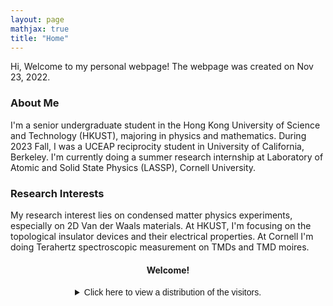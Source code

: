 ```yaml
---
layout: page
mathjax: true
title: "Home"
---
```


Hi, Welcome to my personal webpage! The webpage was created on Nov 23, 2022.

### About Me
I'm a senior undergraduate student in the Hong Kong University of Science and Technology (HKUST), majoring in physics and mathematics. During 2023 Fall, I was a UCEAP reciprocity student in University of California, Berkeley. I'm currently doing a summer research internship at Laboratory of Atomic and Solid State Physics (LASSP), Cornell University.

### Research Interests
My research interest lies on condensed matter physics experiments, especially on 2D Van der Waals materials. At HKUST, I'm focusing on the topological insulator devices and their electrical properties. At Cornell I'm doing Terahertz spectroscopic measurement on TMDs and TMD moires.


#### <center>Welcome!</center>
<center><details><summary><font face = Helvetica>Click here to view a distribution of the visitors.</font></summary>
<script type='text/javascript' id='clustrmaps' src='//cdn.clustrmaps.com/map_v2.js?cl=d4d4d4&w=301&t=m&d=-wIi8lRWum9T5wlMdFcNQgLl1ISyBlWlxtmNUJHtlZY&co=ffffff&cmo=0f4d92&cmn=0f4d92&ct=000000'></script>   
</details></center>

